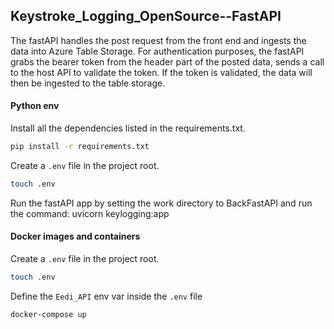 ## Keystroke_Logging_OpenSource--FastAPI

The fastAPI handles the post request from the front end and ingests the data into Azure Table Storage.
For authentication purposes, the fastAPI grabs the bearer token from the header part of the posted data, sends a call to the host API to validate the token. If the token is validated, the data will then be ingested to the table storage.

#### Python env

Install all the dependencies listed in the requirements.txt.

```bash
pip install -r requirements.txt
```

Create a `.env` file in the project root.

```bash
touch .env
```

Run the fastAPI app by setting the work directory to BackFastAPI and run the command: uvicorn keylogging:app

#### Docker images and containers

Create a `.env` file in the project root.

```bash
touch .env
```

Define the `Eedi_API` env var inside the `.env` file

```bash
docker-compose up
```
